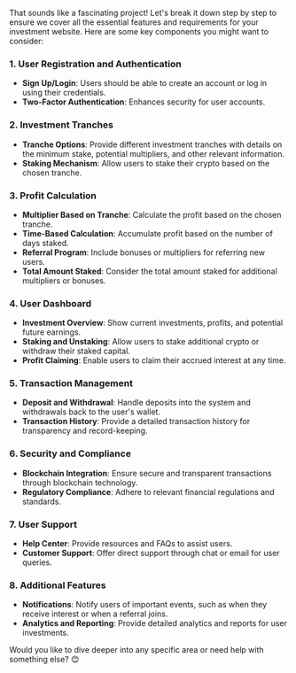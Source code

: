 That sounds like a fascinating project! Let's break it down step by step to ensure we cover all the essential features and requirements for your investment website. Here are some key components you might want to consider:

### 1. User Registration and Authentication

- **Sign Up/Login**: Users should be able to create an account or log in using their credentials.
- **Two-Factor Authentication**: Enhances security for user accounts.

### 2. Investment Tranches

- **Tranche Options**: Provide different investment tranches with details on the minimum stake, potential multipliers, and other relevant information.
- **Staking Mechanism**: Allow users to stake their crypto based on the chosen tranche.

### 3. Profit Calculation

- **Multiplier Based on Tranche**: Calculate the profit based on the chosen tranche.
- **Time-Based Calculation**: Accumulate profit based on the number of days staked.
- **Referral Program**: Include bonuses or multipliers for referring new users.
- **Total Amount Staked**: Consider the total amount staked for additional multipliers or bonuses.

### 4. User Dashboard

- **Investment Overview**: Show current investments, profits, and potential future earnings.
- **Staking and Unstaking**: Allow users to stake additional crypto or withdraw their staked capital.
- **Profit Claiming**: Enable users to claim their accrued interest at any time.

### 5. Transaction Management

- **Deposit and Withdrawal**: Handle deposits into the system and withdrawals back to the user's wallet.
- **Transaction History**: Provide a detailed transaction history for transparency and record-keeping.

### 6. Security and Compliance

- **Blockchain Integration**: Ensure secure and transparent transactions through blockchain technology.
- **Regulatory Compliance**: Adhere to relevant financial regulations and standards.

### 7. User Support

- **Help Center**: Provide resources and FAQs to assist users.
- **Customer Support**: Offer direct support through chat or email for user queries.

### 8. Additional Features

- **Notifications**: Notify users of important events, such as when they receive interest or when a referral joins.
- **Analytics and Reporting**: Provide detailed analytics and reports for user investments.

Would you like to dive deeper into any specific area or need help with something else? 😊
